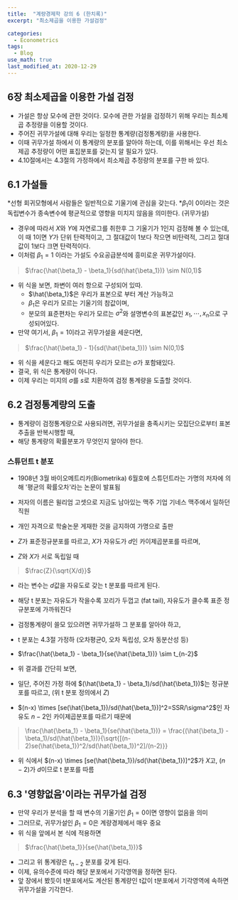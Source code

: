```yaml
---
title:  "계량경제학 강의 6 (한치록)"
excerpt: "최소제곱을 이용한 가설검정"

categories:
  - Econometrics
tags:
  - Blog
use_math: true
last_modified_at: 2020-12-29
---
```


## 6장 최소제곱을 이용한 가설 검정

* 가설은 항상 모수에 관한 것이다. 모수에 관한 가설을 검정하기 위해 우리는 최소제곱 추정량을 이용할 것이다.
* 주어진 귀무가설에 대해 우리는 일정한 통계량(검정통계량)을 사용한다. 
* 이때 귀무가설 하에서 이 통계량의 분포를 알아야 하는데, 이를 위해서는 우선 최소제곱 추정량이 어떤 표집분포를 갖는지 알 필요가 있다.
* 4.10절에서는 4.3절의 가정하에서 최소제곱 추정량의 분포를 구한 바 있다. 

## 6.1 가설들
*선형 회귀모형에서 사람들은 일반적으로 기울기에 관심을 갖는다. 
*$\beta_1$이 0이라는 것은 독립변수가 종속변수에 평균적으로 영향을 미치지 않음을 의미한다. (귀무가설)
* 경우에 따라서 $X$와 $Y$에 자연로그를 취한후 그 기울기가 1인지 검정해 볼 수 있는데, 이 때 1이면 $Y$가 단위 탄력적이고, 그 절대값이 1보다 작으면 비탄력적, 그리고 절대값이 1보다 크면 탄력적이다. 
* 이처럼 $\beta_1=1$ 이라는 가설도 수요공급분석에 흥미로운 귀무가설이다.

> $\frac{\hat{\beta_1} - \beta_1}{sd(\hat{\beta_1})} \sim N(0,1)$

* 위 식을 보면, 좌변이 여러 항으로 구성되어 있따.
	* $\hat{\beta_1}$은 우리가 표본으로 부터 계산 가능하고
	* $\beta_1$은 우리가 모르는 기울기의 참값이며,
	* 분모의 표준편차는 우리가 모르는 $\sigma^2$와 설명변수의 표본값인 $x_1, \cdots, x_n$으로 구성되어있다.
* 만약 여기서, $\beta_1 = 1$이라고 귀무가설을 세운다면,

> $\frac{\hat{\beta_1} - 1}{sd(\hat{\beta_1})} \sim N(0,1)$

* 위 식을 세운다고 해도 여전히 우리가 모르는 $\sigma$가 포함돼있다. 
* 결국, 위 식은 통계량이 아니다. 
* 이제 우리는 미지의 $\sigma$를 $s$로 치환하여 검정 통계량을 도출할 것이다.

## 6.2 검정통계량의 도출

* 통계량이 검정통계량으로 사용되려면, 귀무가설을 충족시키는 모집단으로부터 표본추출을 반복시행할 때,
* 해당 통계량의 확률분포가 무엇인지 알아야 한다. 

### 스튜던트 t 분포

* 1908년 3월 바이오메트리카(Biometrika) 6월호에 스튜던트라는 가명의 저자에 의해 '평균의 확률오차'라는 논문이 발표됨
* 저자의 이름은 윌리엄 고셋으로 지금도 남아있는 맥주 기업 기네스 맥주에서 일하던 직원
* 개인 자격으로 학술논문 게재한 것을 금지하여 가명으로 출판

* $Z$가 표준정규분포를 따르고, $X$가 자유도가 $d$인 카이제곱분포를 따르며,
* $Z$와 $X$가 서로 독립일 때

> $\frac{Z}{\sqrt{X/d}}$ 

* 라는 변수는 $d$값을 자유도로 갖는 t 분포를 따르게 된다.
* 해당 t 분포는 자유도가 작을수록 꼬리가 두껍고 (fat tail), 자유도가 클수록 표준 정규분포에 가까워진다

* 검정통계량이 쓸모 있으려면 귀무가설하 그 분포를 알아야 하고,
* t 분포는 4.3절 가정하 (오차평균0, 오차 독립성, 오차 동분산성 등)
* $\frac{\hat{\beta_1} - \beta_1}{se(\hat{\beta_1})} \sim t_{n-2}$

* 위 결과를 간단히 보면, 
* 일단, 주어진 가정 하에 $(\hat{\beta_1} - \beta_1)/sd(\hat{\beta_1})$는 정규분포를 따르고, (위 t 분포 정의에서 $Z$)
* $(n-x) \times [se(\hat{\beta_1})/sd(\hat{\beta_1})]^2=SSR/\sigma^2$인 자유도 $n-2$인 카이제곱분포를 따르기 때문에

> \frac{\hat{\beta_1} - \beta_1}{se(\hat{\beta_1})} = \frac{(\hat{\beta_1} - \beta_1)/sd(\hat{\beta_1})}{\sqrt{[(n-2)se(\hat{\beta_1})^2/sd(\hat{\beta_1})^2]/(n-2)}}

* 위 식에서 $(n-x) \times [se(\hat{\beta_1})/sd(\hat{\beta_1})]^2$가 $X$고, $(n-2)$가 $d$이므로 t 분포를 따름


## 6.3 '영향없음'이라는 귀무가설 검정

* 만약 우리가 분석을 할 때 변수의 기울기인 $\beta_1 =0$이면 영향이 없음을 의미
* 그러므로, 귀무가설인 $\beta_1 =0$은 계량경제에서 매우 중요
* 위 식을 앞에서 본 식에 적용하면

> $\frac{\hat{\beta_1}}{se(\hat{\beta_1})}$

* 그리고 위 통계량은 $t_{n-2}$ 분포를 갖게 된다.
* 이제, 유의수준에 따라 해당 분포에서 기각영역을 정하면 된다.
* 앞 장에서 봤듯이 t분포에서도 계산된 통계량인 t값이 t분포에서 기각영역에 속하면 귀무가설을 기각한다.



